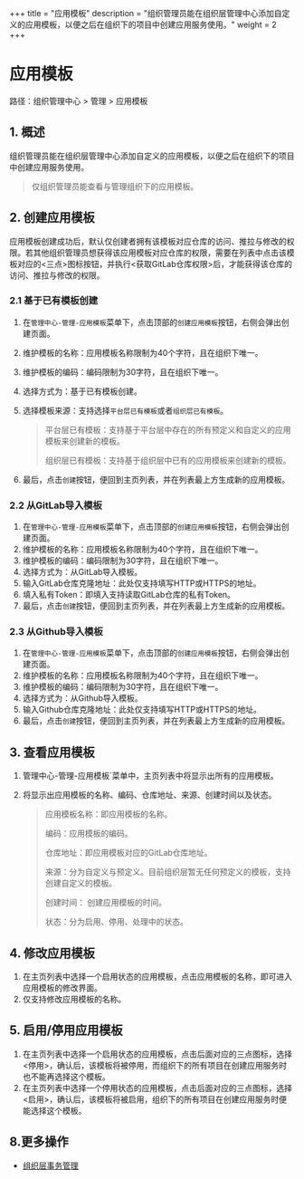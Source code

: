 +++
title = "应用模板"
description = "组织管理员能在组织层管理中心添加自定义的应用模板，以便之后在组织下的项目中创建应用服务使用。"
weight = 2
+++

# 应用模板

路径：组织管理中心 > 管理 > 应用模板

## 1. 概述

组织管理员能在组织层管理中心添加自定义的应用模板，以便之后在组织下的项目中创建应用服务使用。		

> 仅组织管理员能查看与管理组织下的应用模板。

## 2. 创建应用模板

应用模板创建成功后，默认仅创建者拥有该模板对应仓库的访问、推拉与修改的权限。若其他组织管理员想获得该应用模板对应仓库的权限，需要在列表中点击该模板对应的<三点>图标按钮，并执行<获取GitLab仓库权限>后，才能获得该仓库的访问、推拉与修改的权限。

### 2.1  基于已有模板创建

1. 在`管理中心-管理-应用模板`菜单下，点击顶部的`创建应用模板`按钮，右侧会弹出创建页面。 

2. 维护模板的名称：应用模板名称限制为40个字符，且在组织下唯一。

3. 维护模板的编码：编码限制为30字符，且在组织下唯一。

4. 选择方式为：基于已有模板创建。

5. 选择模板来源：支持选择`平台层已有模板`或者`组织层已有模板`。

   > 平台层已有模板：支持基于平台层中存在的所有预定义和自定义的应用模板来创建新的模板。		
   >
   > 组织层已有模板：支持基于组织层中已有的应用模板来创建新的模板。		

6. 最后，点击`创建`按钮，便回到主页列表，并在列表最上方生成新的应用模板。

### 2.2 从GitLab导入模板

1. 在`管理中心-管理-应用模板`菜单下，点击顶部的`创建应用模板`按钮，右侧会弹出创建页面。 
2. 维护模板的名称：应用模板名称限制为40个字符，且在组织下唯一。
3. 维护模板的编码：编码限制为30字符，且在组织下唯一。
4. 选择方式为：从GitLab导入模板。
5. 输入GitLab仓库克隆地址：此处仅支持填写HTTP或HTTPS的地址。
6. 填入私有Token：即填入支持读取GitLab仓库的私有Token。
7. 最后，点击`创建`按钮，便回到主页列表，并在列表最上方生成新的应用模板。  

### 2.3 从Github导入模板

1. 在`管理中心-管理-应用模板`菜单下，点击顶部的`创建应用模板`按钮，右侧会弹出创建页面。 	
2. 维护模板的名称：应用模板名称限制为40个字符，且在组织下唯一。
3. 维护模板的编码：编码限制为30字符，且在组织下唯一。
4. 选择方式为：从Github导入模板。
5. 输入Github仓库克隆地址：此处仅支持填写HTTP或HTTPS的地址。
6. 最后，点击`创建`按钮，便回到主页列表，并在列表最上方生成新的应用模板。

## 3. 查看应用模板
1. 管理中心-管理-应用模板`菜单中，主页列表中将显示出所有的应用模板。		

2. 将显示出应用模板的名称、编码、仓库地址、来源、创建时间以及状态。

   > 应用模板名称：即应用模板的名称。
   >
   > 编码：应用模板的编码。
   >
   > 仓库地址：即应用模板对应的GitLab仓库地址。		
   >
   > 来源：分为自定义与预定义。目前组织层暂无任何预定义的模板，支持创建自定义的模板。	
   >
   > 创建时间： 创建应用模板的时间。
   >
   > 状态：分为启用、停用、处理中的状态。	

## 4. 修改应用模板

1. 在主页列表中选择一个启用状态的应用模板，点击应用模板的名称，即可进入应用模板的修改界面。		
2. 仅支持修改应用模板的名称。

## 5. 启用/停用应用模板

1. 在主页列表中选择一个启用状态的应用模板，点击后面对应的三点图标，选择<停用>，确认后，该模板将被停用，而组织下的所有项目在创建应用服务时也不能再选择这个模板。	
2. 在主页列表中选择一个停用状态的应用模板，点击后面对应的三点图标，选择<启用>，确认后，该模板将被启用，组织下的所有项目在创建应用服务时便能选择这个模板。

## 8.更多操作  

- [组织层事务管理](../org-saga)  